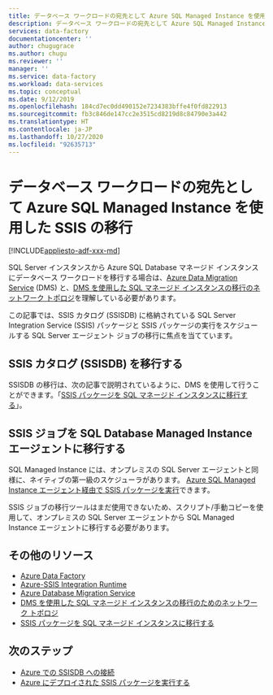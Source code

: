 ```yaml
---
title: データベース ワークロードの宛先として Azure SQL Managed Instance を使用した SSIS の移行
description: データベース ワークロードの宛先として Azure SQL Managed Instance を使用した SSIS の移行。
services: data-factory
documentationcenter: ''
author: chugugrace
ms.author: chugu
ms.reviewer: ''
manager: ''
ms.service: data-factory
ms.workload: data-services
ms.topic: conceptual
ms.date: 9/12/2019
ms.openlocfilehash: 184cd7ec0dd490152e7234383bffe4f0fd822913
ms.sourcegitcommit: fb3c846de147cc2e3515cd8219d8c84790e3a442
ms.translationtype: HT
ms.contentlocale: ja-JP
ms.lasthandoff: 10/27/2020
ms.locfileid: "92635713"
---
```

# <a name="ssis-migration-with-azure-sql-managed-instance-as-the-database-workload-destination"></a>データベース ワークロードの宛先として Azure SQL Managed Instance を使用した SSIS の移行

[!INCLUDE[appliesto-adf-xxx-md](includes/appliesto-adf-xxx-md.md)]

SQL Server インスタンスから Azure SQL Database マネージド インスタンスにデータベース ワークロードを移行する場合は、[Azure Data Migration Service](../dms/dms-overview.md) (DMS) と、[DMS を使用した SQL マネージド インスタンスの移行のネットワーク トポロジ](../dms/resource-network-topologies.md)を理解している必要があります。

この記事では、SSIS カタログ (SSISDB) に格納されている SQL Server Integration Service (SSIS) パッケージと SSIS パッケージの実行をスケジュールする SQL Server エージェント ジョブの移行に焦点を当てています。

## <a name="migrate-ssis-catalog-ssisdb"></a>SSIS カタログ (SSISDB) を移行する

SSISDB の移行は、次の記事で説明されているように、DMS を使用して行うことができます。「[SSIS パッケージを SQL マネージド インスタンスに移行する](../dms/how-to-migrate-ssis-packages-managed-instance.md)」。

## <a name="ssis-jobs-to-sql-managed-instance-agent"></a>SSIS ジョブを SQL Database Managed Instance エージェントに移行する

SQL Managed Instance には、オンプレミスの SQL Server エージェントと同様に、ネイティブの第一級のスケジューラがあります。  [Azure SQL Managed Instance エージェント経由で SSIS パッケージを実行](how-to-invoke-ssis-package-managed-instance-agent.md)できます。

SSIS ジョブの移行ツールはまだ使用できないため、スクリプト/手動コピーを使用して、オンプレミスの SQL Server エージェントから SQL Managed Instance エージェントに移行する必要があります。

## <a name="additional-resources"></a>その他のリソース

- [Azure Data Factory](./introduction.md)
- [Azure-SSIS Integration Runtime](./create-azure-ssis-integration-runtime.md)
- [Azure Database Migration Service](../dms/dms-overview.md)
- [DMS を使用した SQL マネージド インスタンスの移行のためのネットワーク トポロジ](../dms/resource-network-topologies.md)
- [SSIS パッケージを SQL マネージド インスタンスに移行する](../dms/how-to-migrate-ssis-packages-managed-instance.md)

## <a name="next-steps"></a>次のステップ

- [Azure での SSISDB への接続](/sql/integration-services/lift-shift/ssis-azure-connect-to-catalog-database)
- [Azure にデプロイされた SSIS パッケージを実行する](/sql/integration-services/lift-shift/ssis-azure-run-packages)